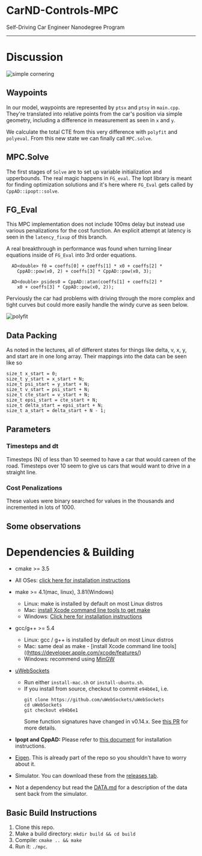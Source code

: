 # CarND-Controls-MPC
Self-Driving Car Engineer Nanodegree Program

---

# Discussion

![simple cornering](./images/simple_cornering.jpg)

## Waypoints

In our model, waypoints are represented by `ptsx` and `ptsy` in `main.cpp`. They're translated into relative points from
the car's position via simple geometry, including a difference in measurement as seen in `x` and `y`.

We calculate the total CTE from this very difference with `polyfit` and `polyeval`. From this new state we can finally call `MPC.solve`.

## MPC.Solve

The first stages of `Solve` are to set up variable initialization and upperbounds. The real magic happens in `FG_eval`. The Iopt library is meant for finding optimization solutions and it's here where `FG_Eval` gets called by `CppAD::ipopt::solve`.

## FG_Eval

This MPC implementation does not include 100ms delay but instead use various penalizations for the cost function. An explicit attempt at latency is seen in the `latency_fixup` of this branch.

A real breakthrough in performance was found when turning linear equations inside of `FG_Eval` into 3rd order equations.

      AD<double> f0 = coeffs[0] + coeffs[1] * x0 + coeffs[2] *
        CppAD::pow(x0, 2) + coeffs[3] * CppAD::pow(x0, 3);

      AD<double> psides0 = CppAD::atan(coeffs[1] + coeffs[2] *
        x0 + coeffs[3] * CppAD::pow(x0, 2));

Perviously the car had problems with driving through the more complex and tight curves but could more easily handle the windy curve as seen below.

![polyfit](./images/complex_cornering.jpg)

## Data Packing

As noted in the lectures, all of different states for things like delta, v, x, y, and start are in one long array. Their mappings into the data can be seen like so

    size_t x_start = 0;
    size_t y_start = x_start + N;
    size_t psi_start = y_start + N;
    size_t v_start = psi_start + N;
    size_t cte_start = v_start + N;
    size_t epsi_start = cte_start + N;
    size_t delta_start = epsi_start + N;
    size_t a_start = delta_start + N - 1;

## Parameters

### Timesteps and dt

Timesteps (N) of less than 10 seemed to have a car that would careen of the road. Timesteps over 10 seem to give us cars that would want to drive in a straight line.

### Cost Penalizations

These values were binary searched for values in the thousands and incremented in lots of 1000.

## Some observations



# Dependencies & Building

* cmake >= 3.5
 * All OSes: [click here for installation instructions](https://cmake.org/install/)
* make >= 4.1(mac, linux), 3.81(Windows)
  * Linux: make is installed by default on most Linux distros
  * Mac: [install Xcode command line tools to get make](https://developer.apple.com/xcode/features/)
  * Windows: [Click here for installation instructions](http://gnuwin32.sourceforge.net/packages/make.htm)
* gcc/g++ >= 5.4
  * Linux: gcc / g++ is installed by default on most Linux distros
  * Mac: same deal as make - [install Xcode command line tools]((https://developer.apple.com/xcode/features/)
  * Windows: recommend using [MinGW](http://www.mingw.org/)
* [uWebSockets](https://github.com/uWebSockets/uWebSockets)
  * Run either `install-mac.sh` or `install-ubuntu.sh`.
  * If you install from source, checkout to commit `e94b6e1`, i.e.
    ```
    git clone https://github.com/uWebSockets/uWebSockets
    cd uWebSockets
    git checkout e94b6e1
    ```
    Some function signatures have changed in v0.14.x. See [this PR](https://github.com/udacity/CarND-MPC-Project/pull/3) for more details.

* **Ipopt and CppAD:** Please refer to [this document](https://github.com/udacity/CarND-MPC-Project/blob/master/install_Ipopt_CppAD.md) for installation instructions.
* [Eigen](http://eigen.tuxfamily.org/index.php?title=Main_Page). This is already part of the repo so you shouldn't have to worry about it.
* Simulator. You can download these from the [releases tab](https://github.com/udacity/self-driving-car-sim/releases).
* Not a dependency but read the [DATA.md](./DATA.md) for a description of the data sent back from the simulator.


## Basic Build Instructions

1. Clone this repo.
2. Make a build directory: `mkdir build && cd build`
3. Compile: `cmake .. && make`
4. Run it: `./mpc`.
